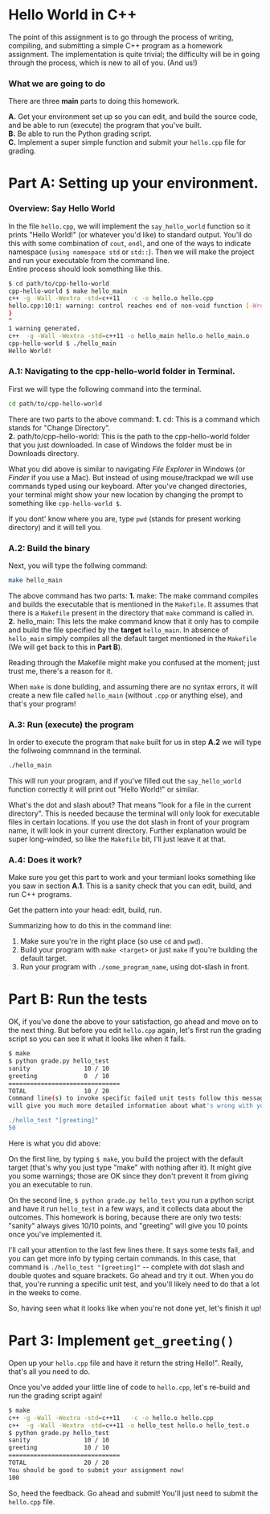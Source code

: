 # Hello World in C++

The point of this assignment is to go through the process of writing,
compiling, and submitting a simple C++ program as a homework
assignment. The implementation is quite trivial; the difficulty will
be in going through the process, which is new to all of you. (And us!)

### What we are going to do

There are three __main__ parts to doing this homework. 

__A.__ Get your environment set up so you can edit, and build the
   source code, and be able to run (execute) the program that you've
   built.  
__B.__ Be able to run the Python grading script.  
__C.__ Implement a super simple function and submit your `hello.cpp` file
   for grading.  

# Part A: Setting up your environment.

### Overview: Say Hello World

In the file `hello.cpp`, we will implement the `say_hello_world` function so it prints "Hello World!" (or whatever you'd like) to standard output. You'll do this with some combination of `cout`, `endl`, and one of the ways to indicate namespace (`using namespace std` or `std::`). 
Then we will make the project and run your executable from the command line.  
Entire process should look something like this.

``` bash
$ cd path/to/cpp-hello-world
cpp-hello-world $ make hello_main
c++ -g -Wall -Wextra -std=c++11   -c -o hello.o hello.cpp
hello.cpp:10:1: warning: control reaches end of non-void function [-Wreturn-type]
}
^
1 warning generated.
c++  -g -Wall -Wextra -std=c++11 -o hello_main hello.o hello_main.o
cpp-hello-world $ ./hello_main
Hello World!
```

### A.1: Navigating to the cpp-hello-world folder in Terminal.

First we will type the following command into the terminal.

``` bash
cd path/to/cpp-hello-world
```

There are two parts to the above command:
__1.__ cd: This is a command which stands for "Change Directory".  
__2.__ path/to/cpp-hello-world: This is the path to the cpp-hello-world folder that you just downloaded. In case of Windows the folder must be in Downloads directory.

What you did above is similar to  navigating _File Explorer_ in Windows (or _Finder_ if you use a Mac). But instead of using mouse/trackpad we will use commands typed using our keyboard.
After you've changed directories, your terminal might show your new location by changing the prompt to something like `cpp-hello-world $`.

If you dont' know where you are, type `pwd` (stands for present working directory) and it will tell you.

### A.2: Build the binary

Next, you will type the follwing command:
```bash
make hello_main
```

The above command has two parts:
__1.__ make: The make command compiles and builds the executable that is mentioned in the `Makefile`. It assumes that there is a `Makefile` present in the directory that `make` command is called in.
__2.__ hello\_main: This lets the make command know that it only has to compile and build the file specified by the __target__ `hello_main`. In absence of `hello_main` simply compiles all the default target mentioned in the `Makefile` (We will get back to this in __Part B__). 

Reading through the Makefile might make you confused at the moment; just trust me, there's a reason for it.

When `make` is done building, and assuming there are no syntax errors, it will create a new file called `hello_main` (without `.cpp` or anything else), and that's your program!

### A.3: Run (execute) the program

In order to execute the program that `make` built for us in step __A.2__ we will type the follwoing commnand in the terminal.
```bash
./hello_main
```

This will run your program, and if you've filled out the `say_hello_world` function correctly it will
print out "Hello World!" or similar.

What's the dot and slash about? That means "look for a file in the current directory". This is needed because the terminal will only look for executable files in certain locations. If you use the dot slash in front of your program name, it will look in your current directory. Further explanation would be super long-winded, so like the `Makefile` bit, I'll just leave it at that.

### A.4: Does it work?

Make sure you get this part to work and your termianl looks something like you saw in section __A.1__. This is a sanity check that you can edit, build, and run C++ programs.  

Get the pattern into your head: edit, build, run. 

Summarizing how to do this in the command line:

1. Make sure you're in the right place (so use `cd` and `pwd`).
2. Build your program with `make <target>` or just `make` if you're
   building the default target.
3. Run your program with `./some_program_name`, using dot-slash in
   front.

# Part B: Run the tests

OK, if you've done the above to your satisfaction, go ahead and move on to the next thing. But before you edit `hello.cpp` again, let's first run the grading script so you can see it what it looks like when it fails.

```bash
$ make
$ python grade.py hello_test
sanity               10 / 10
greeting             0  / 10
===============================
TOTAL                10 / 20
Command line(s) to invoke specific failed unit tests follow this message. They
will give you much more detailed information about what's wrong with your program.

./hello_test "[greeting]"
50
```

Here is what you did above:

On the first line, by typing `$ make`, you build the project with the default target (that's why you just type "make" with nothing after it). It might give you some warnings; those are OK since they don't prevent it from giving you an executable to run.

On the second line, `$ python grade.py hello_test` you run a python script and have it run `hello_test` in a few ways, and it collects data about the outcomes. This homework is boring, because there are only two tests: "sanity" always gives 10/10 points, and "greeting" will give you 10 points once you've implemented it.

I'll call your attention to the last few lines there. It says some tests fail, and you can get more info by typing certain commands. In this case, that command is `./hello_test "[greeting]"` -- complete with dot slash and double quotes and square brackets. Go ahead and try it out. When you do that, you're running a specific unit test, and you'll likely need to do that a lot in the weeks to come.

So, having seen what it looks like when you're not done yet, let's finish it up!

# Part 3: Implement `get_greeting()`

Open up your `hello.cpp` file and have it return the string Hello!". Really, that's all you need to do. 

Once you've added your little line of code to `hello.cpp`, let's re-build and run the grading script again!

```bash
$ make
c++ -g -Wall -Wextra -std=c++11   -c -o hello.o hello.cpp
c++  -g -Wall -Wextra -std=c++11 -o hello_test hello.o hello_test.o
$ python grade.py hello_test
sanity               10 / 10
greeting             10 / 10
===============================
TOTAL                20 / 20
You should be good to submit your assignment now!
100
```

So, heed the feedback. Go ahead and submit! You'll just need to submit the `hello.cpp` file.
